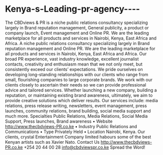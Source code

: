 Kenya-s-Leading-pr-agency----
===============================

The CBDviews &amp; PR is a niche public relations consultancy specializing largely in Brand reputation management, General publicity, a product or company launch, Event management and Online PR. We are the leading marketplace for all products and services in Nairobi, Kenya, East Africa and Africa. A niche public relations consultancy specializing largely in Brand reputation management and Online PR. We are the leading marketplace for all products and services in Nairobi, Kenya, East Africa and Africa.  Our broad PR experience, vast industry knowledge, excellent journalist contacts, creativity and enthusiasm mean that we not only meet, but consistently exceed our clients’ expectations.   We pride ourselves on developing long-standing relationships with our clients who range from small, flourishing companies to large corporate brands. We work with our clients closely to ascertain their needs so we can provide professional advice and tailored services. Whether launching a new company, building a reputation, or maintaining existing brand awareness, ultimately, we aim to provide creative solutions which deliver results.   Our services include: media relations, press release writing, newsletters, event management, press launches, community relations, brand building, social media support and much more. Specialties Public Relations, Media Relations, Social Media Support, Press launches, Brand awareness  •	Website http://www.thecbdviews-PR.co.ke  •	Industry Public Relations and Communications •	Type Privately Held  •	Location Nairobi, Kenya.  Our clients, crystal Entertainment Company limited habours some of the best Kenyan artists such as Xavier Nato.            Contact Us http://www.thecbdviews-PR.co.ke  +254 20 44 00 28 info@cbdviewspr.co.ke Spread the Word!
